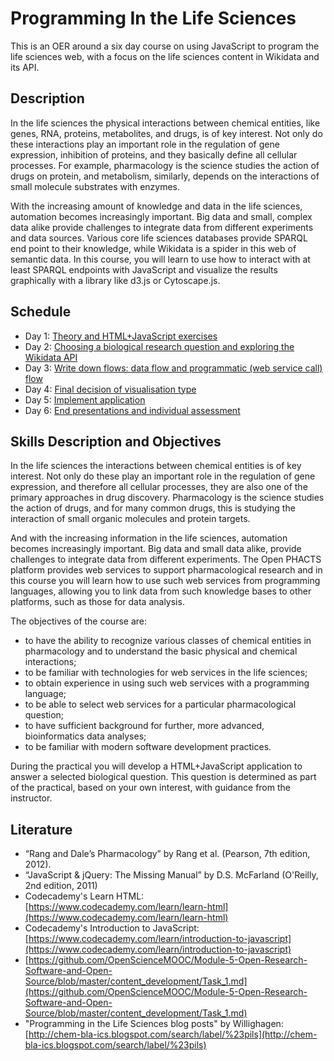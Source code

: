 # Programming In the Life Sciences

This is an OER around a six day course on using JavaScript to program the life sciences web, with a focus on the life sciences content in Wikidata and its API.

Description
-----------

In the life sciences the physical interactions between chemical entities, like genes, RNA, proteins, metabolites, and drugs, is of key interest. Not only do these interactions play an important role in the regulation of gene expression, inhibition of proteins, and they basically define all cellular processes. For example, pharmacology is the science studies the action of drugs on protein, and metabolism, similarly, depends on the interactions of small molecule substrates with enzymes.

With the increasing amount of knowledge and data in the life sciences, automation becomes increasingly important. Big data and small, complex data alike provide challenges to integrate data from different experiments and data sources. Various core life sciences databases provide SPARQL end point to their knowledge, while Wikidata is a spider in this web of semantic data. In this course, you will learn to use how to interact with at least SPARQL endpoints with JavaScript and visualize the results graphically with a library like d3.js or Cytoscape.js.

Schedule
--------

* Day 1: [Theory and HTML+JavaScript exercises](day1.md)
* Day 2: [Choosing a biological research question and exploring the Wikidata API](day2.md)
* Day 3: [Write down flows: data flow and programmatic (web service call) flow](day3.md)
* Day 4: [Final decision of visualisation type](day4.md)
* Day 5: [Implement application](day5.md)
* Day 6: [End presentations and individual assessment](day6.md)

Skills Description and Objectives
---------------------------------
In the life sciences the interactions between chemical entities is of key interest. Not only do these play an important role in the regulation of gene expression, and therefore all cellular processes, they are also one of the primary approaches in drug discovery. Pharmacology is the science studies the action of drugs, and for many common drugs, this is studying the interaction of small organic molecules and protein targets.

And with the increasing information in the life sciences, automation becomes increasingly important. Big data and small data alike, provide challenges to integrate data from different experiments. The Open PHACTS platform provides web services to support pharmacological research and in this course you will learn how to use such web services from programming languages, allowing you to link data from such knowledge bases to other platforms, such as those for data analysis.

The objectives of the course are:
* to have the ability to recognize various classes of chemical entities in pharmacology and to understand the basic physical and chemical interactions;
* to be familiar with technologies for web services in the life sciences;
* to obtain experience in using such web services with a programming language;
* to be able to select web services for a particular pharmacological question;
* to have sufficient background for further, more advanced, bioinformatics data analyses;
* to be familiar with modern software development practices.

During the practical you will develop a HTML+JavaScript application to answer a selected biological question. This question is determined as part of the practical, based on your own interest, with guidance from the instructor.

Literature
----------

* “Rang and Dale’s Pharmacology” by Rang et al. (Pearson, 7th edition, 2012).
* “JavaScript & jQuery: The Missing Manual” by D.S. McFarland (O'Reilly, 2nd edition, 2011)
* Codecademy's Learn HTML: [https://www.codecademy.com/learn/learn-html](https://www.codecademy.com/learn/learn-html)
* Codecademy's Introduction to JavaScript: [https://www.codecademy.com/learn/introduction-to-javascript](https://www.codecademy.com/learn/introduction-to-javascript)
* [https://github.com/OpenScienceMOOC/Module-5-Open-Research-Software-and-Open-Source/blob/master/content_development/Task_1.md](https://github.com/OpenScienceMOOC/Module-5-Open-Research-Software-and-Open-Source/blob/master/content_development/Task_1.md)
* "Programming in the Life Sciences blog posts" by Willighagen: [http://chem-bla-ics.blogspot.com/search/label/%23pils](http://chem-bla-ics.blogspot.com/search/label/%23pils)
